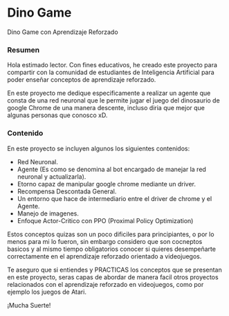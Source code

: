 # Dino Game
Dino Game con Aprendizaje Reforzado  

### Resumen  

Hola estimado lector. Con fines educativos, he creado este proyecto para compartir con la comunidad de estudiantes de Inteligencia Artificial para poder enseñar conceptos de aprendizaje reforzado.  

En este proyecto me dedique especificamente a realizar un agente que consta de una red neuronal que le permite jugar el juego del dinosaurio de google Chrome de una manera descente, incluso diria que mejor que algunas personas que conosco xD.  

### Contenido  

En este proyecto se incluyen algunos los siguientes contenidos:  
* Red Neuronal.
* Agente (Es como se denomina al bot encargado de manejar la red neuronal y actualizarla).
* Etorno capaz de manipular google chrome mediante un driver.
* Recompensa Descontada General.
* Un entorno que hace de intermediario entre el driver de chrome y el Agente.
* Manejo de imagenes.
* Enfoque Actor-Critico con PPO (Proximal Policy Optimization)

Estos conceptos quizas son un poco dificiles para principiantes, o por lo menos para mi lo fueron, sin embargo considero que son cocneptos
basicos y al mismo tiempo obligatorios conocer si quieres desempeñarte correctamente en el aprendizaje reforzado orientado a videojuegos.

Te aseguro que si entiendes y PRACTICAS los conceptos que se presentan en este proyecto, seras capas de abordar de manera facil otros proyectos relacionados con el aprendizaje reforzado en videojuegos, como por ejemplo los juegos de Atari.

¡Mucha Suerte!